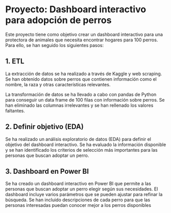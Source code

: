 # Proyecto: Dashboard interactivo para adopción de perros

Este proyecto tiene como objetivo crear un dashboard interactivo para una protectora de animales que necesita encontrar hogares para 100 perros. Para ello, se han seguido los siguientes pasos:

## 1. ETL
La extracción de datos se ha realizado a través de Kaggle y web scraping. Se han obtenido datos sobre perros que contienen información como el nombre, la raza y otras características relevantes.

La transformación de datos se ha llevado a cabo con pandas de Python para conseguir un data frame de 100 filas con información sobre perros. Se han eliminado las columnas irrelevantes y se han rellenado los valores faltantes.

## 2. Definir objetivo (EDA)

Se ha realizado un análisis exploratorio de datos (EDA) para definir el objetivo del dashboard interactivo. Se ha evaluado la información disponible y se han identificado los criterios de selección más importantes para las personas que buscan adoptar un perro.

## 3. Dashboard en Power BI

Se ha creado un dashboard interactivo en Power BI que permite a las personas que buscan adoptar un perro elegir según sus necesidades. El dashboard incluye varios parámetros que se pueden ajustar para refinar la búsqueda. 
Se han incluido descripciones de cada perro para que las personas interesadas puedan conocer mejor a los perros disponibles
